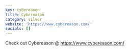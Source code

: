 ```yaml
---
key: cybereason
title: Cybereason
category: silver
website: 'https://www.cybereason.com/'
socials: []
---
```


Check out Cybereason @ https://www.cybereason.com/
